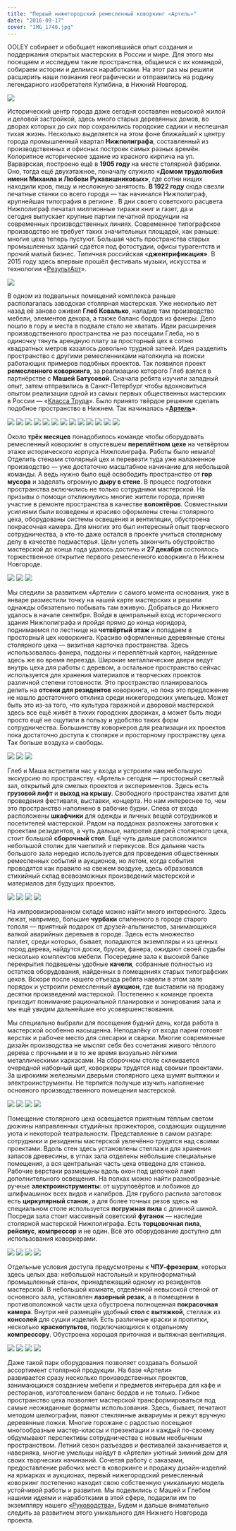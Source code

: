 ```yaml
---
title: "Первый нижегородский ремесленный коворкинг «Артель»"
date: "2016-09-17"
cover: "IMG_1748.jpg"
---
```


OOLEY собирает и обобщает накопившийся опыт создания и поддержания открытых мастерских в России и мире. Для этого мы посещаем и исследуем такие пространства, общаемся с их командой, собираем истории и делимся наработками. На этот раз мы решили расширить наши познания географически и отправились на родину легендарного изобретателя Кулибина, в Нижний Новгород.

![](./images/IMG_1807.jpg)

Исторический центр города даже сегодня составлен невысокой жилой и деловой застройкой, здесь много старых деревянных домов, во дворах которых до сих пор сохранились городские садики и неспешная тихая жизнь. Несколько выделяется на этом фоне ближайший к центру города промышленный квартал **Нижполиграфа**, составленный из производственных и офисных построек самых разных времён. Колоритное историческое здание из красного кирпича на ул. Варварская, построено ещё в **1905 году** на месте столярной фабрики. Оно, тогда ещё двухэтажное, поначалу служило «**Домом трудолюбия имени Михаила и Любови Рукавишниковых»**, где сотни нищих находили кров, пищу и несложную занятость. **В 1922 году** сюда свезли печатные станки со всего города — так начинался Нижполиграф, крупнейшая типография в регионе . В дни своего советского расцвета Нижполиграф печатал миллионные тиражи книг и газет, да и сегодня выпускает крупные партии печатной продукции на современных производственных линиях. Современное типографское производство не требует таких значительных площадей, как раньше: многие цеха теперь пустуют. Большая часть пространства старых промышленных зданий сдаётся под фотостудии, офисы турагентств и прочий малый бизнес. Типичная российская «**джентрификация»**. В 2015 году здесь впервые прошёл фестиваль музыки, искусства и технологии «[РезультАрт](http://nn-stories.ru/2015/10/09/resultart/)».

![](./images/00.jpg)

В одном из подвальных помещений комплекса раньше располагалась заводская столярная мастерская. Уже несколько лет назад её заново оживил **Глеб Ковалько**, наладив там производство мебели, элементов декора, а также баланс бордов из фанеры. Дело пошло в гору и места в подвале стало не хватать. Идеи расширения производственного пространства не раз посещали Глеба, но в одиночку тянуть арендную плату за просторный цех в сотню квадратных метров казалось довольно трудной затеей. Идея разделить пространство с другими ремесленниками натолкнула на поиски работающих примеров подобных проектов. Так появился проект **ремесленного коворкинга**, за реализацию которого Глеб взялся в партнёрстве с **Машей Батусовой**. Сначала ребята изучили западный опыт, затем отправились в Санкт-Петербург чтобы вдохновиться опытом реализации одной из самых первых общественных мастерских в России — «[Класса Труда](/workshop/map/klass-truda/)». Было принято твёрдое решение сделать подобное пространство в Нижнем. Так начиналась «**[Артель](https://vk.com/artel_place)»**.

![](./images/IMG_1687.jpg)
![](./images/IMG_1691.jpg)
![](./images/IMG_1692.jpg)
![](./images/IMG_1694.jpg)
![](./images/IMG_1696.jpg)
![](./images/IMG_1698.jpg)
![](./images/IMG_1701.jpg)
![](./images/IMG_1702.jpg)
![](./images/IMG_1707.jpg)
![](./images/IMG_1709.jpg)
![](./images/IMG_1715.jpg)
![](./images/IMG_1718.jpg)
![](./images/IMG_1724.jpg)

Около **трёх месяцев** понадобилось команде чтобы оборудовать ремесленный коворкинг в опустевшем **переплётном цехе** на четвёртом этаже исторического корпуса Нижполиграфа. Работы было немало! Отделить стенами столярный цех и перевезти туда уже налаженное производство — уже достаточно масштабное начинание для небольшой команды. А ведь нужно было ещё освободить пространство от **гор мусора** и заделать огромную **дыру в стене**. В процесс подготовки пространства включились не только сотрудники мастерской. На призывы о помощи откликнулись многие жители города, приняв участие в ремонте пространства в качестве **волонтёров**. Совместными усилиями были возведены и красиво оформлены стены столярного цеха, оборудованы системы освещения и вентиляции, обустроена покрасочная камера. Для многих это был интересный опыт творческого сотрудничества, а кто-то даже остался в проекте учиться столярному делу в качестве подмастерья. Цели успеть закончить обустройство мастерской до конца года удалось достичь и **27 декабря** состоялось торжественное открытие первого ремесленного коворкинга в Нижнем Новгороде.

![](./images/IMG_1732.jpg)
![](./images/IMG_1733.jpg)
![](./images/IMG_1735.jpg)

Мы следили за развитием «Артели» с самого момента основания, уже в январе разместили точку на нашей карте мастерских и решили однажды обязательно побывать там вживую. Добраться до Нижнего удалось в начале сентября. Войдя в центральный вход исторического здания Нижполиграфа и пройдя прямо до конца коридора, поднимаемся по лестнице на **четвёртый этаж** и попадаем в просторный цех коворкинга. Красиво оформленные деревянные стены столярного цеха — визитная карточка пространства. Здесь использовалась фанера, поддоны и переплётный картон, найденные здесь же во время переезда. Широкие металлические двери ведут внутрь цеха для работы с деревом, а остальное пространство сейчас используется для хранения материалов и творческих проектов различной степени готовности. Это пространство планировалось делить на **отсеки для резидентов** коворкинга, но пока это предложение не нашло достаточного отклика среди нижегородских умельцев. Может быть это из-за того, что культура гаражной и дворовой мастерской здесь все ещё живёт в тихих городских двориках, а может быть люди просто ещё не ощутили в пользу и удобство таких форм сотрудничества. Большинству коворкеров для реализации их проектов пока достаточно доступа к столярке и просторному пространству цеха. Так больше воздуха и свободы.

![](./images/IMG_1743.jpg)
![](./images/IMG_1745.jpg)
![](./images/IMG_1747.jpg)

Глеб и Маша встретили нас у входа и устроили нам небольшую экскурсию по пространству. «Артель» сегодня — просторный светлый зал, открытый для смелых проектов и экспериментов. Здесь есть **грузовой лифт** и **выход на крышу**. Свободного пространства хватит для проведения фестиваля, выставки, концерта. Но нам интереснее то, чем это пространство наполнено в рабочие будни. Слева от входа расположены **шкафчики** для одежды и личных вещей сотрудников и посетителей мастерской. Рядом на поддонах разложены заготовки к проектам резидентов, а чуть дальше, напротив дверей столярного цеха, стоит большой **сборочный стол**. Ещё чуть дальше расположился небольшой столик для чаепитий и перекусов. Вся дальняя часть большого зала нередко используется для проведения общественных ремесленных событий и аукционов, но летом, когда события проводятся как правило на свежем воздухе, здесь образовался стихийный склад всевозможных произведений мастерской и материалов для будущих проектов.

![](./images/IMG_1751.jpg)
![](./images/IMG_1752.jpg)
![](./images/IMG_1756.jpg)
![](./images/IMG_1758.jpg)

На импровизированном складе можно найти много интересного. Здесь лежат, например, большие **чурбаки** спиленного в городе старого тополя — приятный подарок от друзей-альпинистов, занимающихся валкой аварийных деревьев в городе. Здесь есть множество паллет, среди которых, бывает, попадаются экземпляры и из ценных пород дерева, найдутся доски, бруски, фанера, ожидают своей судьбы несколько комплектов мебели. Посередине зала к высокой балке перекрытия подвешены удобные **качели**, собранные полностью из остатков оборудования, найденных в помещениях старых типографских цехов. Вскоре после нашего отъезда ребята навели в этом зале порядок и устроили ремесленный **аукцион**, где выставили на продажу десятки произведений мастерской. Постепенно к команде проекта приходит понимание рациональной планировки и зонирования зала и мы ещё увидим дальнейшие его усовершенствования.

Мы специально выбрали для посещения будний день, когда работа в мастерской особенно насыщенна. Неподалёку от входа парни готовят верстак и рабочее место для слесарки и сварки. Многие современные дизайн производства не мыслят себя без сочетания живого тёплого дерева с прочными и в то же время визуально лёгкими металлическими каркасами. На сборочном столе склеивается очередной наборный щит, коворкеры трудятся над своими проектами. За широкими железными дверьми столярного цеха шумят вытяжки и электроинструменты. Не терпится получше изучить наполнение основного производственного помещения мастерской.

![](./images/IMG_1762.jpg)
![](./images/IMG_1767.jpg)
![](./images/IMG_1770.jpg)
![](./images/IMG_1772.jpg)

Помещение столярного цеха освещается приятным тёплым светом дюжины направленных студийных прожекторов, создающих ощущение уюта и некоторой театральности. Представление в самом разгаре: сотрудники и резиденты мастерской увлечённо трудятся над своими проектами. Вдоль стен здесь установлены стеллажи для хранения запасов древесины, в углах зала отделены небольшие специальные помещения, а вся центральная часть цеха отведена для станков. Рабочие верстаки размещены вдоль окон под цепочкой ламп дополнительного освещения. На полках можно найти разнообразные ручные **электроинструменты**: от шуруповёртов и лобзиков до шлифмашинок всех видов и калибров. Для грубого распила заготовок есть **циркулярный станок**, а для более точных резов здесь на специальном столе используется **погружная пила** с длинной шиной. Посреди зала стоит массивный советский **фуганок** — наследие столярной мастерской Нижполиграфа. Есть **торцовочная пила**, **рейсмус**, **компрессор** и не один. Всё это оборудование доступно для использования коворкерами.

![](./images/IMG_1774.jpg)
![](./images/IMG_1775.jpg)
![](./images/IMG_1777.jpg)
![](./images/IMG_1779.jpg)

Отдельные условия доступа предусмотрены к **ЧПУ-фрезерам**, которых здесь целых два: небольшой настольный и крупноформатный промышленный станок, принадлежащий одному из резидентов мастерской. В небольшой комнате, отделённой невысокой стеной от основного зала, установлен **лазерный резак**, а в помещении в противоположной части цеха обустроена полноценная **покрасочная камера**. Внутри неё размещён удобный **стол с вытяжкой**, стеллаж из **консолей** для сушки изделий. Есть различные краски и пропитки, несколько **краскопультов**, подключающихся к отдельному **компрессору**. Обустроена хорошая приточная и вытяжная вентиляция.

![](./images/IMG_1781.jpg)
![](./images/IMG_1783.jpg)
![](./images/IMG_1786.jpg)
![](./images/IMG_1795.jpg)

Даже такой парк оборудования позволяет создавать большой ассортимент столярной продукции. На базе «Артели» развивается сразу несколько производственных проектов, занимающихся созданием мебели и предметов интерьера для кафе и ресторанов, изготовлением баланс бордов и не только. Гибкое пространство цеха позволяет мастерской трансформироваться под самые неожиданные форматы использования. Здесь, бывает, печатают методом шелкографии, паяют стеклянные аквариумы и режут вручную деревянные ложки. Многие горожане с радостью посещают многообразные мастер-классы и презентации и каждый по-своему обдумывают перспективы сотрудничества с новым необычным пространством. Летний сезон разъездов и фестивалей заканчивается и, наверняка, многие умельцы найдут в «Артели» уютный зимний дом для своих творческих начинаний. Сочетая работу с заказами, предоставление рабочих мест в коворкинге и продажу дизайн-изделий на ярмарках и аукционах, первый нижегородский ремесленный коворкинг постепенно находит свою собственную уникальную модель устойчивой работы и развития. Мы поделились с Машей и Глебом нашими идеями и наработками в этой сфере, подарили им по экземпляру нашего [«Руководства».](/theory/handbook/) Будем и дальше внимательно следить за развитием этого уникального для Нижнего Новгорода проекта.
